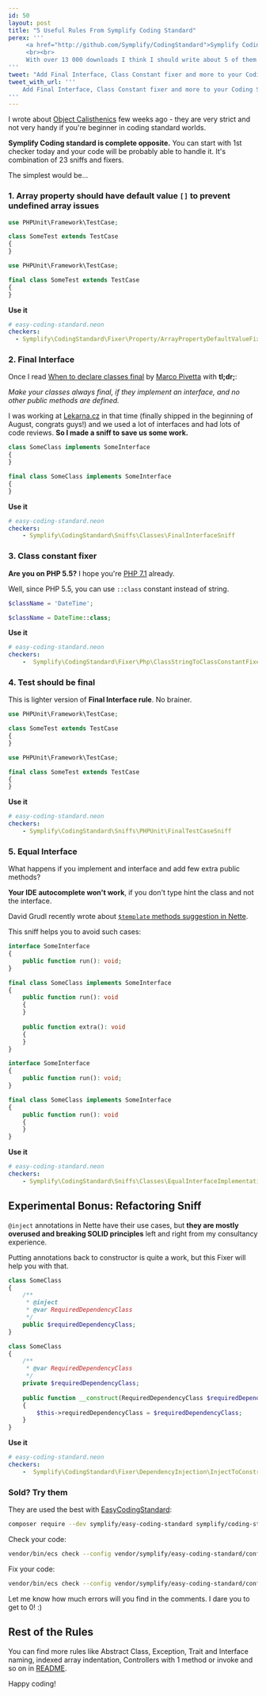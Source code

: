 ```yaml
---
id: 50
layout: post
title: "5 Useful Rules From Symplify Coding Standard"
perex: '''
     <a href="http://github.com/Symplify/CodingStandard">Symplify Coding Standard</a> was born from Zenify, back from the days I was only Nette programmer. It focuses on <strong>maintainability and clean architecture</strong>. I try to make them simple: <strong>each of them does one job</strong>.  
     <br><br>
     With over 13 000 downloads I think I should write about 5 of them you can use in your projects today. 
'''
tweet: "Add Final Interface, Class Constant fixer and more to your Coding Standard #php #architecture #php_codesniffer"
tweet_with_url: '''
    Add Final Interface, Class Constant fixer and more to your Coding Standard #php #architecture #php_codesniffer https://www.tomasvotruba.cz/blog/2017/08/21/5-useful-rules-from-symplify-coding-standard/
'''
---
```


I wrote about [Object Calisthenics](/blog/2017/06/26/php-object-calisthenics-rules-made-simple-version-3-0-is-out-now/) few weeks ago - they are very strict and not very handy if you're beginner in coding standard worlds.
   
**Symplify Coding standard is complete opposite.** You can start with 1st checker today and your code will be probably able to handle it. It's combination of 23 sniffs and fixers.

The simplest would be... 


### 1. Array property should have default value `[]` to prevent undefined array issues

<em class="fa fa-lg fa-times text-danger"></em>


```php
use PHPUnit\Framework\TestCase;

class SomeTest extends TestCase
{
}
```

<em class="fa fa-lg fa-check text-success"></em>

```php
use PHPUnit\Framework\TestCase;

final class SomeTest extends TestCase
{
}
```


**Use it**

```yaml
# easy-coding-standard.neon
checkers:
  - Symplify\CodingStandard\Fixer\Property/ArrayPropertyDefaultValueFixer
```


### 2. Final Interface 

Once I read [When to declare classes final](https://ocramius.github.io/blog/when-to-declare-classes-final) by [Marco Pivetta](http://ocramius.github.io/) with **tl;dr;**:

*Make your classes always final, if they implement an interface, and no other public methods are defined.*

I was working at [Lekarna.cz](https://www.lekarna.cz/) in that time (finally shipped in the beginning of August, congrats guys!) and we used a lot of interfaces and had lots of code reviews. **So I made a sniff to save us some work.** 

<em class="fa fa-lg fa-times text-danger"></em>

```php
class SomeClass implements SomeInterface
{
}
```

<em class="fa fa-lg fa-check text-success"></em>

```php
final class SomeClass implements SomeInterface
{
}
```

**Use it**

```yaml
# easy-coding-standard.neon
checkers:
    - Symplify\CodingStandard\Sniffs\Classes\FinalInterfaceSniff
```


### 3. Class constant fixer

**Are you on PHP 5.5?** I hope you're [PHP 7.1](/blog/2017/06/05/go-php-71/) already.

Well, since PHP 5.5, you can use `::class` constant instead of string.

<em class="fa fa-lg fa-times text-danger"></em>

```php
$className = 'DateTime';
```

<em class="fa fa-lg fa-check text-success"></em>

```php
$className = DateTime::class;
```


**Use it**

```yaml
# easy-coding-standard.neon
checkers:
    -  Symplify\CodingStandard\Fixer\Php\ClassStringToClassConstantFixer
```


### 4. Test should be final

This is lighter version of **Final Interface rule**. No brainer. 

<em class="fa fa-lg fa-times text-danger"></em>

```php
use PHPUnit\Framework\TestCase;

class SomeTest extends TestCase
{
}
```

<em class="fa fa-lg fa-check text-success"></em>

```php
use PHPUnit\Framework\TestCase;

final class SomeTest extends TestCase
{
}
```

**Use it**

```yaml
# easy-coding-standard.neon
checkers:
    - Symplify\CodingStandard\Sniffs\PHPUnit\FinalTestCaseSniff
```


### 5. Equal Interface

What happens if you implement and interface and add few extra public methods?

**Your IDE autocomplete won't work**, if you don't type hint the class and not the interface.

David Grudl recently wrote about [`$template` methods suggestion in Nette](https://phpfashion.com/phpstorm-a-napovidani-nad-this-template).

This sniff helps you to avoid such cases:

<em class="fa fa-lg fa-times text-danger"></em>

```php
interface SomeInterface
{
    public function run(): void;
}

final class SomeClass implements SomeInterface
{
    public function run(): void
    {
    }
    
    public function extra(): void
    {
    }
}
```

<em class="fa fa-lg fa-check text-success"></em>

```php
interface SomeInterface
{
    public function run(): void;
}

final class SomeClass implements SomeInterface
{
    public function run(): void
    {
    }
}
```


**Use it**

```yaml
# easy-coding-standard.neon
checkers:
    - Symplify\CodingStandard\Sniffs\Classes\EqualInterfaceImplementationSniff
```


## Experimental Bonus: Refactoring Sniff

`@inject` annotations in Nette have their use cases, but **they are mostly overused and breaking SOLID principles** left and right from my consultancy experience.

Putting annotations back to constructor is quite a work, but this Fixer will help you with that.

<em class="fa fa-lg fa-times text-danger"></em>

```php
class SomeClass
{
    /**
     * @inject
     * @var RequiredDependencyClass
     */
    public $requiredDependencyClass;
}
```

<em class="fa fa-lg fa-check text-success"></em>

```php
class SomeClass
{
    /**
     * @var RequiredDependencyClass
     */
    private $requiredDependencyClass;
    
    public function __construct(RequiredDependencyClass $requiredDependencyClass)
    {
        $this->requiredDependencyClass = $requiredDependencyClass;
    }
}
```

**Use it**

```yaml
# easy-coding-standard.neon
checkers:
    -  Symplify\CodingStandard\Fixer\DependencyInjection\InjectToConstructorInjectionFixer
```


### Sold? Try them 


They are used the best with [EasyCodingStandard](/blog/2017/08/07/7-new-features-in-easy-coding-standard-22/): 
 
```bash
composer require --dev symplify/easy-coding-standard symplify/coding-standard
```

Check your code: 

```bash
vendor/bin/ecs check --config vendor/symplify/easy-coding-standard/config/symplify-checkers.neon
```

Fix your code: 

```bash
vendor/bin/ecs check --config vendor/symplify/easy-coding-standard/config/symplify-checkers.neon --fix
```


Let me know how much errors will you find in the comments. I dare you to get to 0! :)


## Rest of the Rules

You can find more rules like Abstract Class, Exception, Trait and Interface naming, indexed array indentation, Controllers with 1 method or invoke and so on in [README](https://github.com/Symplify/CodingStandard).

Happy coding!

